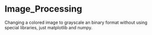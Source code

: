 # Image_Processing

<p>Changing a colored image to grayscale an binary format without using special libraries, just matplotlib and numpy.</p>
